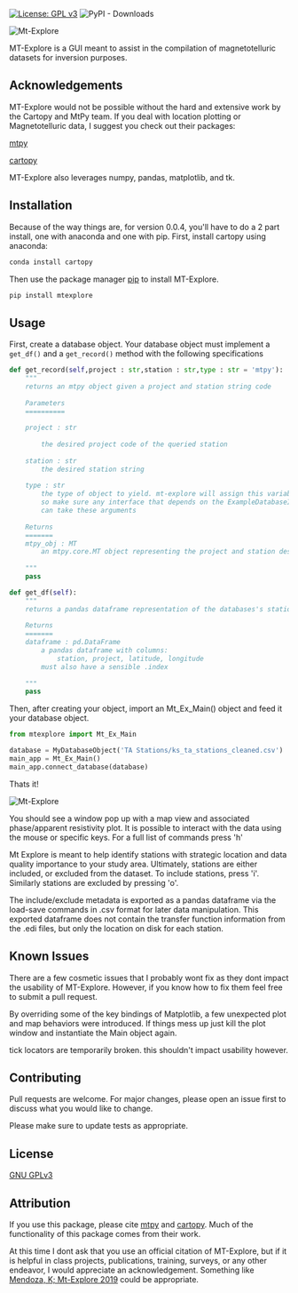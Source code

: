 [![License: GPL v3](https://img.shields.io/badge/License-GPLv3-blue.svg)](https://www.gnu.org/licenses/gpl-3.0)
![PyPI - Downloads](https://img.shields.io/pypi/dm/mtexplore)

![Mt-Explore](https://github.com/El-minadero/mt-explore/blob/master/images/social_card_modified.png)

MT-Explore is a GUI meant to assist in the compilation of magnetotelluric datasets for inversion purposes.



## Acknowledgements

MT-Explore would not be possible without the hard and extensive work by the Cartopy and MtPy team. If you deal with location plotting or Magnetotelluric data, I suggest you check out their packages:

[mtpy](https://github.com/MTgeophysics/mtpy)

[cartopy](https://scitools.org.uk/cartopy/docs/latest/)

MT-Explore also leverages numpy, pandas, matplotlib, and tk. 

## Installation
Because of the way things are, for version 0.0.4, you'll have to do a 2 part install, one with anaconda and one with pip.
First, install cartopy using anaconda:
```bash
conda install cartopy
```

Then use the package manager [pip](https://pip.pypa.io/en/stable/) to install MT-Explore.

```bash
pip install mtexplore
```

## Usage



First, create a database object. Your database object must implement a ```get_df()``` and a ```get_record()``` method with the following specifications
```python
def get_record(self,project : str,station : str,type : str = 'mtpy'):
    """
    returns an mtpy object given a project and station string code
    
    Parameters
    ==========
    
    project : str
    
        the desired project code of the queried station
    
    station : str
        the desired station string
        
    type : str
        the type of object to yield. mt-explore will assign this variable 'mtpy', 
        so make sure any interface that depends on the ExampleDatabaseInterface
        can take these arguments
        
    Returns
    =======
    mtpy_obj : MT
        an mtpy.core.MT object representing the project and station desired
    
    """
    pass

def get_df(self):
    """
    returns a pandas dataframe representation of the databases's station data
    
    Returns
    =======
    dataframe : pd.DataFrame
        a pandas dataframe with columns:
            station, project, latitude, longitude
        must also have a sensible .index
    
    """
    pass
```

Then, after creating your object, import an Mt_Ex_Main() object and feed it your database object.


```python
from mtexplore import Mt_Ex_Main

database = MyDatabaseObject('TA Stations/ks_ta_stations_cleaned.csv')
main_app = Mt_Ex_Main()
main_app.connect_database(database)

```

Thats it!

![Mt-Explore](https://github.com/El-minadero/mt-explore/blob/master/images/example.png)

You should see a window pop up with a map view and associated phase/apparent resistivity plot. It is possible to interact with the data using the mouse or specific keys. For a full list of commands press 'h'

Mt Explore is meant to help identify stations with strategic location and data quality importance to your study area. Ultimately, stations are either included, or excluded from the dataset. To include stations, press 'i'. Similarly stations are excluded by pressing 'o'. 

The include/exclude metadata is exported as a pandas dataframe via the load-save commands in .csv format for later data manipulation. This exported dataframe does not contain the transfer function information from the .edi files, but only the location on disk for each station. 

## Known Issues
There are a few cosmetic issues that I probably wont fix as they dont impact the usability of MT-Explore. However, if you know how to fix them feel free to submit a pull request.

By overriding some of the key bindings of Matplotlib, a few unexpected plot and map behaviors were introduced. If things mess up just kill the plot window and instantiate the Main object again. 

tick locators are temporarily broken. this shouldn't impact usability however.

## Contributing
Pull requests are welcome. For major changes, please open an issue first to discuss what you would like to change.

Please make sure to update tests as appropriate.

## License
[GNU GPLv3](https://choosealicense.com/licenses/gpl-3.0/)

## Attribution

If you use this package, please cite [mtpy](https://github.com/MTgeophysics/mtpy) and [cartopy](https://scitools.org.uk/cartopy/docs/latest/). Much of the functionality of this package comes from their work. 

At this time I dont ask that you use an official citation of MT-Explore, but if it is helpful in class projects, publications, training, surveys, or any other endeavor, I would appreciate an acknowledgement. Something like [Mendoza, K; Mt-Explore 2019](https://github.com/El-minadero/mt-explore.git) could be appropriate.



